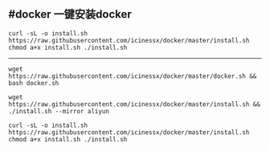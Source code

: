#docker
**一键安装docker**
---

`curl -sL -o install.sh https://raw.githubusercontent.com/icinessx/docker/master/install.sh
chmod a+x install.sh
./install.sh`


***


`wget https://raw.githubusercontent.com/icinessx/docker/master/docker.sh && bash docker.sh`

`wget https://raw.githubusercontent.com/icinessx/docker/master/install.sh && ./install.sh --mirror aliyun`

`curl -sL -o install.sh https://raw.githubusercontent.com/icinessx/docker/master/install.sh
chmod a+x install.sh
./install.sh`
